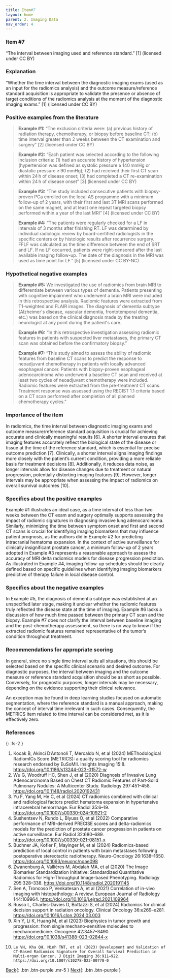 ```yaml
---
title: Item#7
layout: home
parent: 2. Imaging Data
nav_order: 4
---
```


### Item #7
“The interval between imaging used and reference standard.” [1]  (licensed under CC BY)

### Explanation
“Whether the time interval between the diagnostic imaging exams (used as an input for the radiomics analysis) and the outcome measure/reference standard acquisition is appropriate to validate the presence or absence of target conditions of the radiomics analysis at the moment of the diagnostic imaging exams.” [1]  (licensed under CC BY)

### Positive examples from the literature 
> **Example #1:** “The exclusion criteria were: (a) previous history of radiation therapy, chemotherapy, or biopsy before baseline CT; (b) time interval greater than 2 weeks between the CT examination and surgery” [2] (licensed under CC BY)

> **Example #2:** “Each patient was selected according to the following inclusion criteria: (1) had an accurate history of hypertension (hypertension was defined as systolic pressure ≥ 140 mmHg or diastolic pressure ≥ 90 mmHg); (2) had received their first CT scan within 24 h of disease onset; (3) had completed a CT re-examination within 24 h of disease onset” [3] (licensed under CC BY)

> **Example #3:** “The study included consecutive patients with biopsy-proven PCa enrolled on the local AS programme with a minimum follow-up of 2 years, with their first and last 3T MRI scans performed on the same magnet, and at least one repeat targeted biopsy performed within a year of the last MRI” [4] (licensed under CC BY)

> **Example #4:** “The patients were regularly checked for a LF in intervals of 3 months after finishing RT. LF was determined by individual radiologic review by board-certified radiologists in the specific centers or by histologic results after recurrence surgery. FFLF was calculated as the time difference between the end of SRT and LF. If no LF occurred, patients were right-censored after the last available imaging follow-up. The date of the diagnosis in the MRI was used as time point for LF.” [5] (licensed under CC BY-NC)

### Hypothetical negative examples
> **Example #5:** We investigated the use of radiomics from brain MRI to differentiate between various types of dementia. Patients presenting with cognitive impairment who underwent a brain MRI were included in this retrospective analysis. Radiomic features were extracted from T1-weighted and FLAIR images. The diagnosis of dementia subtype (Alzheimer's disease, vascular dementia, frontotemporal dementia, etc.) was based on the clinical diagnosis made by the treating neurologist at any point during the patient's care.

> **Example #6:** “In this retrospective investigation assessing radiomic features in patients with suspected liver metastases, the primary CT scan was obtained before the confirmatory biopsy.”

> **Example #7:** “This study aimed to assess the ability of radiomic features from baseline CT scans to predict the response to neoadjuvant chemotherapy in patients with locally advanced esophageal cancer. Patients with biopsy-proven esophageal adenocarcinoma who underwent a baseline CT scan and received at least two cycles of neoadjuvant chemotherapy were included. Radiomic features were extracted from the pre-treatment CT scans. Treatment response was assessed using the RECIST 1.1 criteria based on a CT scan performed after completion of all planned chemotherapy cycles.”

### Importance of the item
In radiomics, the time interval between diagnostic imaging exams and outcome measure/reference standard acquisition is crucial for achieving accurate and clinically meaningful results [6]. A shorter interval ensures that imaging features accurately reflect the biological state of the disease or tissue at the time of the reference standard, which is essential for precise outcome prediction [7]. Clinically, a shorter interval aligns imaging findings more closely with the patient’s current condition, providing a more reliable basis for treatment decisions [8]. Additionally, it reduces data noise, as longer intervals allow for disease changes due to treatment or natural progression, potentially distorting imaging features [9]. However, longer intervals may be appropriate when assessing the impact of radiomics on overall survival outcomes [10].

### Specifics about the positive examples
Example #1 illustrates an ideal case, as a time interval of less than two weeks between the CT exam and surgery optimally supports assessing the impact of radiomic signatures in diagnosing invasive lung adenocarcinoma. Similarly, minimizing the time between symptom onset and first and second CT scans is crucial for identifying imaging biomarkers that may influence patient prognosis, as the authors did in Example #2 for predicting intracranial hematoma expansion. In the context of active surveillance for clinically insignificant prostate cancer, a minimum follow-up of 2 years adopted in Example #3 represents a reasonable approach to assess the accuracy of MRI delta radiomics models for disease progression prediction. As illustrated in Example #4, imaging follow-up schedules should be clearly defined based on specific guidelines when identifying imaging biomarkers predictive of therapy failure in local disease control. 

### Specifics about the negative examples
In Example #5, the diagnosis of dementia subtype was established at an unspecified later stage, making it unclear whether the radiomic features truly reflected the disease state at the time of imaging. Example #6 lacks a discussion of how much time passed between the primary CT scan and the biopsy. Example #7 does not clarify the interval between baseline imaging and the post-chemotherapy assessment, so there is no way to know if the extracted radiomic features remained representative of the tumor’s condition throughout treatment.	

### Recommendations for appropriate scoring
In general, since no single time interval suits all situations, this should be selected based on the specific clinical scenario and desired outcome. For diagnostic purposes, the interval between imaging and the outcome measure or reference standard acquisition should be as short as possible. Conversely, for prognostic purposes, longer intervals may be necessary, depending on the evidence supporting their clinical relevance. 

An exception may be found in deep learning studies focused on automatic segmentation, where the reference standard is a manual approach, making the concept of interval time irrelevant in such cases. Consequently, the METRICS item related to time interval can be considered met, as it is effectively zero.

### References

{: .fs-2 }


1. 	Kocak B, Akinci D’Antonoli T, Mercaldo N, et al (2024) METhodological RadiomICs Score (METRICS): a quality scoring tool for radiomics research endorsed by EuSoMII. Insights Imaging 15:8. https://doi.org/10.1186/s13244-023-01572-w
2. 	Wu G, Woodruff HC, Shen J, et al (2020) Diagnosis of Invasive Lung Adenocarcinoma Based on Chest CT Radiomic Features of Part-Solid Pulmonary Nodules: A Multicenter Study. Radiology 297:451–458. https://doi.org/10.1148/radiol.2020192431
3. 	Yu F, Yang M, He C, et al (2024) CT radiomics combined with clinical and radiological factors predict hematoma expansion in hypertensive intracerebral hemorrhage. Eur Radiol 35:6–19. https://doi.org/10.1007/s00330-024-10921-2
4. 	Sushentsev N, Rundo L, Blyuss O, et al (2022) Comparative performance of MRI-derived PRECISE scores and delta-radiomics models for the prediction of prostate cancer progression in patients on active surveillance. Eur Radiol 32:680–689. https://doi.org/10.1007/s00330-021-08151-x
5. 	Buchner JA, Kofler F, Mayinger M, et al (2024) Radiomics-based prediction of local control in patients with brain metastases following postoperative stereotactic radiotherapy. Neuro-Oncology 26:1638–1650. https://doi.org/10.1093/neuonc/noae098
6. 	Zwanenburg A, Vallières M, Abdalah MA, et al (2020) The Image Biomarker Standardization Initiative: Standardized Quantitative Radiomics for High-Throughput Image-based Phenotyping. Radiology 295:328–338. https://doi.org/10.1148/radiol.2020191145
7. 	Sen A, Troncoso P, Venkatesan A, et al (2021) Correlation of in-vivo imaging with histopathology: A review. European Journal of Radiology 144:109964. https://doi.org/10.1016/j.ejrad.2021.109964
8. 	Russo L, Charles-Davies D, Bottazzi S, et al (2024) Radiomics for clinical decision support in radiation oncology. Clinical Oncology 36:e269–e281. https://doi.org/10.1016/j.clon.2024.03.003
9. 	Xin Y, Li K, Huang M, et al (2023) Biophysics in tumor growth and progression: from single mechano-sensitive molecules to mechanomedicine. Oncogene 42:3457–3490. https://doi.org/10.1038/s41388-023-02844-x
10. 	Le VH, Kha QH, Minh TNT, et al (2023) Development and Validation of CT-Based Radiomics Signature for Overall Survival Prediction in Multi-organ Cancer. J Digit Imaging 36:911–922. https://doi.org/10.1007/s10278-023-00778-0

[Back](https://radiomic.github.io/METRICS-E3/docs/Imaging%20Data%20(Item%204-7)/Item%206.html){: .btn .btn-purple  .mr-5  }
[Next](https://radiomic.github.io/METRICS-E3/docs/Segmentation%20(Con%201-2%20Item%208-10)/Condition%201.html){: .btn .btn-purple   }